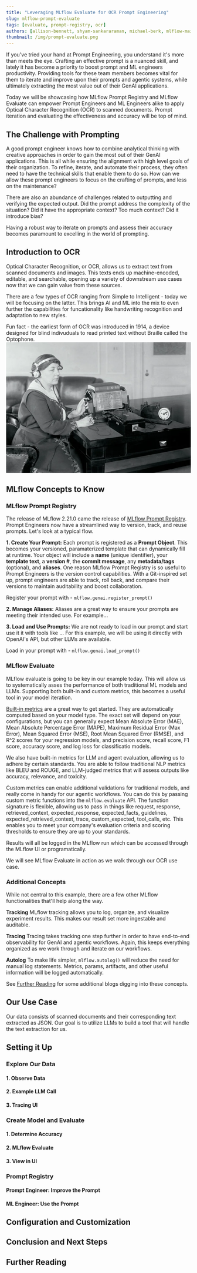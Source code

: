 ```yaml
---
title: "Leveraging MLflow Evaluate for OCR Prompt Engineering"
slug: mlflow-prompt-evaluate
tags: [evaluate, prompt-registry, ocr]
authors: [allison-bennett, shyam-sankararaman, michael-berk, mlflow-maintainers]
thumbnail: /img/prompt-evaluate.png
---
```


If you've tried your hand at Prompt Engineering, you understand it's more than meets the eye. Crafting an effective prompt is a nuanced skill, and lately it has become a priority to boost prompt and ML engineers productivity. Providing tools for these team members becomes vital for them to iterate and improve upon their prompts and agentic systems, while ultimately extracting the most value out of their GenAI applications. 

Today we will be showcasing how MLflow Prompt Registry and MLflow Evaluate can empower Prompt Engineers and ML Engineers alike to apply Optical Character Recognition (OCR) to scanned documents. Prompt iteration and evaluating the effectiveness and accuracy will be top of mind. 

## The Challenge with Prompting 
A good prompt engineer knows how to combine analytical thinking with creative approaches in order to gain the most out of their GenAI applications. This is all while ensuring the alignment with high level goals of their organization. To refine, iterate, and automate their process, they often need to have the technical skills that enable them to do so. How can we allow these prompt engineers to focus on the crafting of prompts, and less on the maintenance? 

There are also an abundance of challenges related to outputting and verifying the expected output. Did the prompt address the complexity of the situation? Did it have the appropriate context? Too much context? Did it introduce bias? 

Having a robust way to iterate on prompts and assess their accuracy becomes paramount to excelling in the world of prompting. 

## Introduction to OCR
Optical Character Recognition, or OCR, allows us to extract text from scanned documents and images. This texts ends up machine-encoded, editable, and searchable, opening up a variety of downstream use cases now that we can gain value from these sources. 

There are a few types of OCR ranging from Simple to Intelligent - today we will be focusing on the latter. This brings AI and ML into the mix to even further the capabilities for funcationality like handwriting recognition and adaptation to new styles. 

Fun fact - the earliest form of OCR was introduced in 1914, a device designed for blind indivuduals to read printed text without Braille called the Optophone. 
![Optophone](./margaret-hogan-used-the-black-sounding-optophone-to-read-a-book.webp)

## MLflow Concepts to Know
### MLflow Prompt Registry 
The release of MLflow 2.21.0 came the release of [MLflow Prompt Registry](https://mlflow.org/docs/latest/genai/prompt-version-mgmt/prompt-registry). Prompt Engineers now have a streamlined way to version, track, and reuse prompts. Let's look at a typical flow. 

**1. Create Your Prompt:** Each prompt is registered as a **Prompt Object**. This becomes your versioned, paramaterized template that can dynamically fill at runtime. Your object will include a **name** (unique identifier), your **template text**, a **version #**, the **commit message**, any **metadata/tags** (optional), and **aliases**. One reason MLflow Prompt Registry is so useful to Prompt Engineers is the version control capabilities. With a Git-inspired set up, prompt engineers are able to track, roll back, and compare their versions to maintain auditability and boost collaboration. 

Register your prompt with - 
```mlflow.genai.register_prompt()```

**2. Manage Aliases:** Aliases are a great way to ensure your prompts are meeting their intended use. For example...

**3. Load and Use Prompts:** We are not ready to load in our prompt and start use it it with tools like ... For this example, we will be using it directly with OpenAI's API, but other LLMs are available. 

Load in your prompt with - 
```mlflow.genai.load_prompt()```

### MLflow Evaluate 
MLflow evaluate is going to be key in our example today. This will allow us to systematically asses the performance of both traditional ML models and LLMs. Supporting both built-in and custom metrics, this becomes a useful tool in your model iteration. 

[Built-in metrics](https://mlflow.org/docs/latest/api_reference/python_api/mlflow.metrics.html) are a great way to get started. They are automatically computed based on your model type. The exact set will depend on your configurations, but you can generally expect Mean Absolute Error (MAE), Mean Absolute Percentage Error (MAPE), Maximum Residual Error (Max Error), Mean Squared Error (MSE), Root Mean Squared Error (RMSE), and R^2 scores for your regression models, and precision score, recall score, F1 score, accuracy score, and log loss for classificatio models. 

We also have built-in metrics for LLM and agent evaluation, allowing us to adhere by certain standards. You are able to follow traditional NLP metrics like BLEU and ROUGE, and LLM-judged metrics that will assess outputs like accuracy, relevance, and toxicity. 

Custom metrics can enable additional validations for traditional models, and really come in handy for our agentic workflows. You can do this by passing custom metric functions into the ```mlflow.evaluate``` API. The function signature is flexible, allowing us to pass in things like request, response, retrieved_context, expected_response, expected_facts, guidelines, expected_retrieved_context, trace, custom_expected, tool_calls, etc. This enables you to meet your company's evaluation criteria and scoring thresholds to ensure they are up to your standards. 

Results will all be logged in the MLflow run which can be accessed through the MLflow UI or programatically. 

We will see MLflow Evaluate in action as we walk through our OCR use case. 

### Additional Concepts 
While not central to this example, there are a few other MLflow functionalities that'll help along the way. 

**Tracking**
MLflow tracking allows you to log, organize, and visualize experiment results. This makes our result set more ingestable and auditable. 

**Tracing**
Tracing takes tracking one step further in order to have end-to-end observability for GenAI and agentic workflows. Again, this keeps everything organized as we work through and iterate on our workflows. 

**Autolog**
To make life simpler, ```mlflow.autolog()``` will reduce the need for manual log statements. Metrics, params, artifacts, and other useful information will be logged automatically. 

See [Further Reading](##Further-Reading) for some additional blogs digging into these concepts. 

## Our Use Case 
Our data consists of scanned documents and their corresponding text extracted as JSON. Our goal is to utilize LLMs to build a tool that will handle the text extraction for us.

## Setting it Up 

### Explore Our Data 

#### 1. Observe Data 

#### 2. Example LLM Call 

#### 3. Tracing UI 

### Create Model and Evaluate 

#### 1. Determine Accuracy 

#### 2. MLflow Evaluate 

#### 3. View in UI 

### Prompt Registry 

#### Prompt Engineer: Improve the Prompt 

#### ML Engineer: Use the Prompt 

## Configuration and Customization

## Conclusion and Next Steps

## Further Reading

